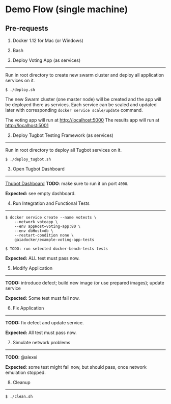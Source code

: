 Demo Flow (single machine)
=========

Pre-requests
------------

1. Docker 1.12 for Mac (or Windows)
2. Bash


1. Deploy Voting App (as services)
-----

Run in root directory to create new swarm cluster and deploy all application services on it.

    $ ./deploy.sh

The new Swarm cluster (one master node) will be created and the app will be deployed there as services. Each service can be scaled and updated later with corresponding `docker service scale/update` command.

The voting app will run at [http://localhost:5000](http://localhost:5000)
The results app will run at [http://localhost:5001](http://localhost:5001)

2. Deploy Tugbot Testing Framework (as services)
----

Run in root directory to deploy all Tugbot services on it.

    $ ./deploy_tugbot.sh

3. Open Tugbot Dashboard
----

[Thubot Dashboard](http://localhost:4000) **TODO**: make sure to run it on port `4000`.

**Expected:** see empty dashboard.

4. Run Integration and Functional Tests
----

    $ docker service create --name votests \
        --network voteapp \
        --env appHost=voting-app:80 \
        --env dbHost=db \
        --restart-condition none \
        gaiadocker/example-voting-app-tests

    $ TODO: run selected docker-bench-tests tests

**Expected:** ALL test must pass now.

5. Modify Application
----

**TODO:** introduce defect; build new image (or use prepared images); update service

**Expected:** Some test must fail now.

6. Fix Application
----

**TODO:** fix defect and update service.

**Expected:** All test must pass now.

7. Simulate network problems
----

**TODO**: @alexei

**Expected**: some test might fail now, but should pass, once network emulation stopped.

8. Cleanup
----
    $ ./clean.sh

